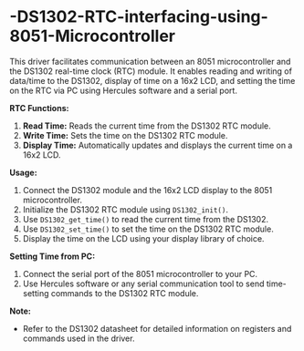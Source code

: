 # -DS1302-RTC-interfacing-using-8051-Microcontroller

This driver facilitates communication between an 8051 microcontroller and the DS1302 real-time clock (RTC) module. It enables reading and writing of data/time to the DS1302, display of time on a 16x2 LCD, and setting the time on the RTC via PC using Hercules software and a serial port.

**RTC Functions:**
1. **Read Time:** Reads the current time from the DS1302 RTC module.
2. **Write Time:** Sets the time on the DS1302 RTC module.
3. **Display Time:** Automatically updates and displays the current time on a 16x2 LCD.

**Usage:**
1. Connect the DS1302 module and the 16x2 LCD display to the 8051 microcontroller.
2. Initialize the DS1302 RTC module using `DS1302_init()`.
3. Use `DS1302_get_time()` to read the current time from the DS1302.
4. Use `DS1302_set_time()` to set the time on the DS1302 RTC module.
5. Display the time on the LCD using your display library of choice.

**Setting Time from PC:**
1. Connect the serial port of the 8051 microcontroller to your PC.
2. Use Hercules software or any serial communication tool to send time-setting commands to the DS1302 RTC module.

**Note:**
- Refer to the DS1302 datasheet for detailed information on registers and commands used in the driver.
